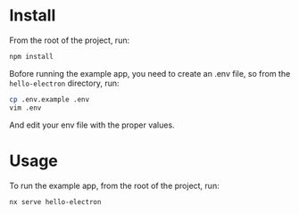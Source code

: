 # Install

From the root of the project, run:

```bash
npm install
```

Bofore running the example app, you need to create an .env file, so from the `hello-electron` directory, run:

```bash
cp .env.example .env
vim .env
```

And edit your env file with the proper values.

# Usage

To run the example app, from the root of the project, run:

```bash
nx serve hello-electron
```
